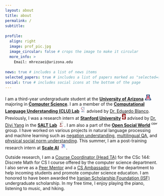 ```yaml
---
layout: about
title: about
permalink: /
subtitle: 

profile:
  align: right
  image: prof_pic.jpg
  image_circular: false # crops the image to make it circular
  more_info: >
    Email: mhrezaei@arizona.edu

news: true # includes a list of news items
selected_papers: true # includes a list of papers marked as "selected={true}"
social: true # includes social icons at the bottom of the page
---
```


I am a third-year undergraduate student at the [**University of Arizona**](https://www.arizona.edu/) <img src="assets/img/uofa.png" alt="UArizona" height="20px"/> majoring in [**Computer Science**](https://www.cs.arizona.edu/).
I am a member of the [**Computational Language Understanding (CLU) Lab**](https://clulab.org/) <img src="assets/img/clulab.png" alt="CLU lab" height="20px"/> advised by [Dr. Eduardo Blanco](https://eduardoblanco.github.io/).
Previously, I was a research intern at [**Stanford University**](https://www.stanford.edu/) <img src="assets/img/stanford.png" alt="Stanford" height="20px"/> advised by [Dr. Diyi Yang](https://cs.stanford.edu/~diyiy/) in the [**SALT Lab**](https://saltlab.stanford.edu/) <img src="assets/img/salt_logo.svg" alt="SALT" height="20px"/>. 
I am also a part of the [**Open Social World**](https://opensocial.world) <img src="assets/img/osw.png" alt="OSW" height="20px"/> group. I have worked on various projects in natural language processing and machine learning
such as [negation understanding](https://aclanthology.org/2024.acl-short.55/),  [multilingual QA](https://aclanthology.org/2023.findings-emnlp.146/), and [physical social norm understanding](https://egonormia.org). 
This summer, I am a post-training research intern at [**Scale AI**](https://scale.com/) <img src="assets/img/scale_logo.jpg" alt="Scale AI" height="20px"/>. 
<!-- Currently, I am working on projects related to commonsense reasoning and natural language understanding. -->


Outside research, I am a [Course Coordinator (Head TA)](https://www.cs.arizona.edu/ugta) for the CSc 144: Discrete Math for CS I course offered by the computer science department. I also serve as a [Peer Mentor](https://cs.arizona.edu/about/cs-buddy-mentor-program) and a [CS Ambassador](https://www.cs.arizona.edu/cs-ambassador-program-csa) for the department to help incoming students and promote computer science education. I am honored to have been awarded the [Iranian Scholarship Foundation (ISF)](https://theisf.org/) undergraduate scholarship. 
In my free time, I enjoy playing the piano, listening to music, and hiking.


